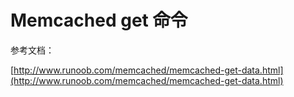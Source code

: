 # Memcached get 命令

参考文档：

[http://www.runoob.com/memcached/memcached-get-data.html](http://www.runoob.com/memcached/memcached-get-data.html)

